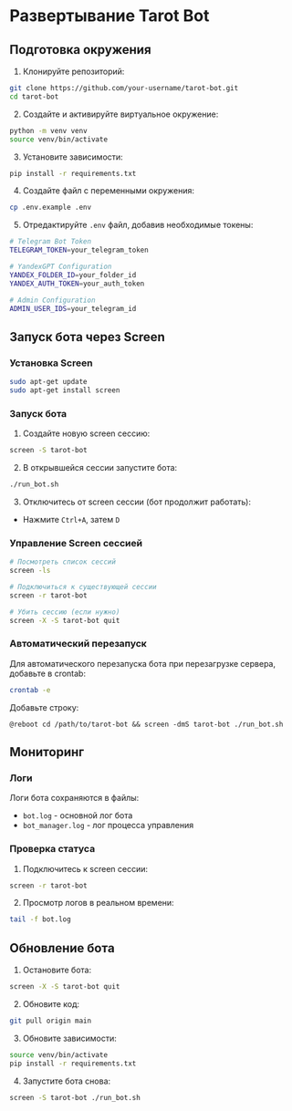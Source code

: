 # Развертывание Tarot Bot

## Подготовка окружения

1. Клонируйте репозиторий:
```bash
git clone https://github.com/your-username/tarot-bot.git
cd tarot-bot
```

2. Создайте и активируйте виртуальное окружение:
```bash
python -m venv venv
source venv/bin/activate
```

3. Установите зависимости:
```bash
pip install -r requirements.txt
```

4. Создайте файл с переменными окружения:
```bash
cp .env.example .env
```

5. Отредактируйте `.env` файл, добавив необходимые токены:
```bash
# Telegram Bot Token
TELEGRAM_TOKEN=your_telegram_token

# YandexGPT Configuration
YANDEX_FOLDER_ID=your_folder_id
YANDEX_AUTH_TOKEN=your_auth_token

# Admin Configuration
ADMIN_USER_IDS=your_telegram_id
```

## Запуск бота через Screen

### Установка Screen

```bash
sudo apt-get update
sudo apt-get install screen
```

### Запуск бота

1. Создайте новую screen сессию:
```bash
screen -S tarot-bot
```

2. В открывшейся сессии запустите бота:
```bash
./run_bot.sh
```

3. Отключитесь от screen сессии (бот продолжит работать):
- Нажмите `Ctrl+A`, затем `D`

### Управление Screen сессией

```bash
# Посмотреть список сессий
screen -ls

# Подключиться к существующей сессии
screen -r tarot-bot

# Убить сессию (если нужно)
screen -X -S tarot-bot quit
```

### Автоматический перезапуск

Для автоматического перезапуска бота при перезагрузке сервера, добавьте в crontab:

```bash
crontab -e
```

Добавьте строку:
```
@reboot cd /path/to/tarot-bot && screen -dmS tarot-bot ./run_bot.sh
```

## Мониторинг

### Логи

Логи бота сохраняются в файлы:
- `bot.log` - основной лог бота
- `bot_manager.log` - лог процесса управления

### Проверка статуса

1. Подключитесь к screen сессии:
```bash
screen -r tarot-bot
```

2. Просмотр логов в реальном времени:
```bash
tail -f bot.log
```

## Обновление бота

1. Остановите бота:
```bash
screen -X -S tarot-bot quit
```

2. Обновите код:
```bash
git pull origin main
```

3. Обновите зависимости:
```bash
source venv/bin/activate
pip install -r requirements.txt
```

4. Запустите бота снова:
```bash
screen -S tarot-bot ./run_bot.sh
```
